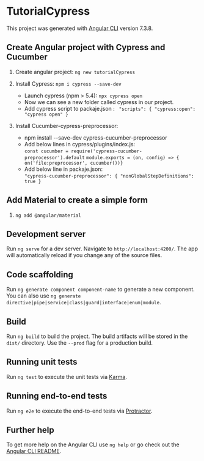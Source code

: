 # TutorialCypress

This project was generated with [Angular CLI](https://github.com/angular/angular-cli) version 7.3.8.

## Create Angular project with Cypress and Cucumber

1. Create angular project: ``` ng new tutorialCypress ```
2. Install Cypress: ``` npm i cypress --save-dev ```
   * Launch cypress (npm > 5.4): ``` npx cypress open ```
   * Now we can see a new folder called cypress in our project.
   * Add cypress script to packaje.json : ```  "scripts": {
    "cypress:open": "cypress open" } ```

3. Install Cucumber-cypress-preprocessor:
   * npm install --save-dev cypress-cucumber-preprocessor
   * Add below lines in cypress/plugins/index.js:    
      ``` const cucumber = require('cypress-cucumber-preprocessor').default ```
      ``` module.exports = (on, config) => { on('file:preprocessor', cucumber())} ```
   * Add below line in packaje.json:  
      ```"cypress-cucumber-preprocessor": { "nonGlobalStepDefinitions": true }```

## Add Material to create a simple form

1. ```ng add @angular/material```


## Development server

Run `ng serve` for a dev server. Navigate to `http://localhost:4200/`. The app will automatically reload if you change any of the source files.

## Code scaffolding

Run `ng generate component component-name` to generate a new component. You can also use `ng generate directive|pipe|service|class|guard|interface|enum|module`.

## Build

Run `ng build` to build the project. The build artifacts will be stored in the `dist/` directory. Use the `--prod` flag for a production build.

## Running unit tests

Run `ng test` to execute the unit tests via [Karma](https://karma-runner.github.io).

## Running end-to-end tests

Run `ng e2e` to execute the end-to-end tests via [Protractor](http://www.protractortest.org/).

## Further help

To get more help on the Angular CLI use `ng help` or go check out the [Angular CLI README](https://github.com/angular/angular-cli/blob/master/README.md).
